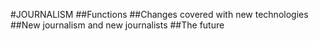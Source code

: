 #JOURNALISM
##Functions
##Changes covered with new technologies
##New journalism and new journalists
##The future